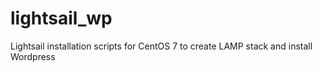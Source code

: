 # lightsail_wp
Lightsail installation scripts for CentOS 7 to create LAMP stack and install Wordpress
